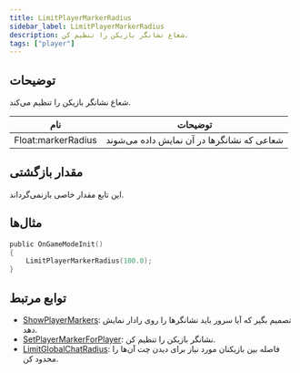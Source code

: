 ```yaml
---
title: LimitPlayerMarkerRadius
sidebar_label: LimitPlayerMarkerRadius
description: شعاع نشانگر بازیکن را تنظیم کن.
tags: ["player"]
---
```


## توضیحات

شعاع نشانگر بازیکن را تنظیم می‌کند.

| نام                 | توضیحات                                 |
| ------------------- | ------------------------------------ |
| Float:markerRadius  | شعاعی که نشانگرها در آن نمایش داده می‌شوند |

## مقدار بازگشتی

این تابع مقدار خاصی بازنمی‌گرداند.

## مثال‌ها

```c
public OnGameModeInit()
{
    LimitPlayerMarkerRadius(100.0);
}
```

## توابع مرتبط

- [ShowPlayerMarkers](ShowPlayerMarkers): تصمیم بگیر که آیا سرور باید نشانگرها را روی رادار نمایش دهد.
- [SetPlayerMarkerForPlayer](SetPlayerMarkerForPlayer): نشانگر بازیکن را تنظیم کن.
- [LimitGlobalChatRadius](LimitGlobalChatRadius): فاصله بین بازیکنان مورد نیاز برای دیدن چت آن‌ها را محدود کن.
